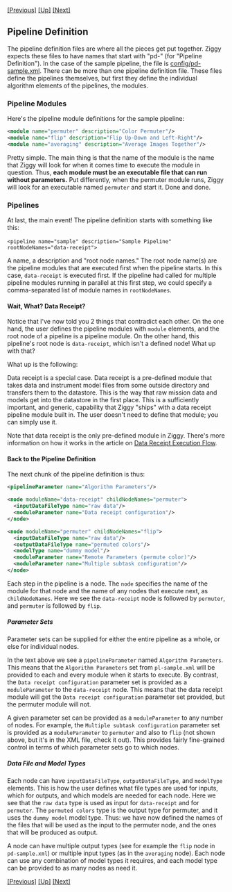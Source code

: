 <a href="data-file-types.md">[Previous]</a> <a href="configuring-pipeline.md">[Up]</a> <a href="building-pipeline.md">[Next]</a>

## Pipeline Definition

The pipeline definition files are where all the pieces get put together. Ziggy expects these files to have names that start with "pd-" (for "Pipeline Definition"). In the case of the sample pipeline, the file is [config/pd-sample.xml](../../sample-pipeline/config/pd-sample.xml). There can be more than one pipeline definition file. These files define the pipelines themselves, but first they define the individual algorithm elements of the pipelines, the modules.

### Pipeline Modules

Here's the pipeline module definitions for the sample pipeline:

```xml
<module name="permuter" description="Color Permuter"/>
<module name="flip" description="Flip Up-Down and Left-Right"/>
<module name="averaging" description="Average Images Together"/>
```

Pretty simple. The main thing is that the name of the module is the name that Ziggy will look for when it comes time to execute the module in question. Thus, **each module must be an executable file that can run without parameters.** Put differently, when the permuter module runs, Ziggy will look for an executable named `permuter` and start it. Done and done.

### Pipelines

At last, the main event! The pipeline definition starts with something like this:

​    `<pipeline name="sample" description="Sample Pipeline" rootNodeNames="data-receipt">`

A name, a description and "root node names." The root node name(s) are the pipeline modules that are executed first when the pipeline starts. In this case, `data-receipt` is executed first. If the pipeline had called for multiple pipeline modules running in parallel at this first step, we could specify a comma-separated list of module names in `rootNodeNames`.

#### Wait, What? Data Receipt?

Notice that I've now told you 2 things that contradict each other. On the one hand, the user defines the pipeline modules with `module` elements, and the root node of a pipeline is a pipeline module. On the other hand, this pipeline's root node is `data-receipt`, which isn't a defined node! What up with that?

What up is the following:

Data receipt is a special case. Data receipt is a pre-defined module that takes data and instrument model files from some outside directory and transfers them to the datastore. This is the way that raw mission data and models get into the datastore in the first place. This is a sufficiently important, and generic, capability that Ziggy "ships" with a data receipt pipeline module built in. The user doesn't need to define that module; you can simply use it.

Note that data receipt is the only pre-defined module in Ziggy. There's more information on how it works in the article on [Data Receipt Execution Flow](data-receipt.md).

#### Back to the Pipeline Definition

The next chunk of the pipeline definition is thus:

```xml
<pipelineParameter name="Algorithm Parameters"/>

<node moduleName="data-receipt" childNodeNames="permuter">
  <inputDataFileType name="raw data"/>
  <moduleParameter name="Data receipt configuration"/>
</node>

<node moduleName="permuter" childNodeNames="flip">
  <inputDataFileType name="raw data"/>
  <outputDataFileType name="permuted colors"/>
  <modelType name="dummy model"/>
  <moduleParameter name="Remote Parameters (permute color)"/>
  <moduleParameter name="Multiple subtask configuration"/>
</node>
```

Each step in the pipeline is a node. The `node` specifies the name of the module for that node and the name of any nodes that execute next, as `childNodeNames`. Here we see the `data-receipt` node is followed by `permuter`, and `permuter` is followed by `flip`.

##### Parameter Sets

Parameter sets can be supplied for either the entire pipeline as a whole, or else for individual nodes.

In the text above we see a `pipelineParameter` named `Algorithm Parameters`. This means that the `Algorithm Parameters` set from `pl-sample.xml` will be provided to each and every module when it starts to execute. By contrast, the `Data receipt configuration` parameter set is provided as a `moduleParameter` to the `data-receipt` node. This means that the data receipt module will get the `Data receipt configuration` parameter set provided, but the permuter module will not.

A given parameter set can be provided as a `moduleParameter` to any number of nodes. For example, the `Multiple subtask configuration` parameter set is provided as a `moduleParameter` to `permuter` and also to `flip` (not shown above, but it's in the XML file, check it out). This provides fairly fine-grained control in terms of which parameter sets go to which nodes.

##### Data File and Model Types

Each node can have `inputDataFileType`, `outputDataFileType`, and `modelType` elements. This is how the user defines what file types are used for inputs, which for outputs, and which models are needed for each node. Here we see that the `raw data` type is used as input for `data-receipt` and for `permuter`. The `permuted colors` type is the output type for permuter, and it uses the `dummy model` model type. Thus: we have now defined the names of the files that will be used as the input to the permuter node, and the ones that will be produced as output.

A node can have multiple output types (see for example the `flip` node in `pd-sample.xml`) or multiple input types (as in the `averaging` node). Each node can use any combination of model types it requires, and each model type can be provided to as many nodes as need it.

<a href="data-file-types.md">[Previous]</a> <a href="configuring-pipeline.md">[Up]</a> <a href="building-pipeline.md">[Next]</a>
